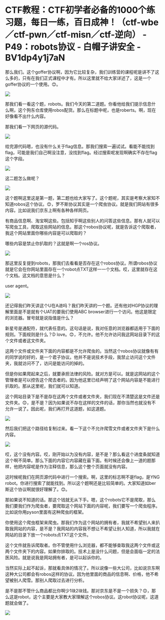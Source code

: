 # CTF教程：CTF初学者必备的1000个练习题，每日一练，百日成神！（ctf-wbe／ctf-pwn／ctf-misn／ctf-逆向） - P49：robots协议 - 白帽子讲安全 - BV1dp4y1j7aN

那么我们。这个goffer协议啊，因为它比较复杂，我们训练营的课程呢是讲不了这么多的，只有在我们正式课程中才有。所以这里就不给大家详述了，这是一个goffer协议的一个使用。😊。



![](img/c067402ea837b2e2cf4b211e7a2c49bd_1.png)

那我们看一看这个题，robots。我们今天的第二道题。你看他给我们提示信息什么啊，这个狗东仓库使用robos配货。那么在标题中呢，也是roberts。啊，现在好像看不出什么内容。

那我们看一下网页的源代码。

![](img/c067402ea837b2e2cf4b211e7a2c49bd_3.png)

给完源代码嗯，也没有什么关于flag信息。那我们搜索一遍试试。看能不能找到flag，可能是我们自己啊没注意，没找到flag。经过搜索呢发现啊确实不存在flag这个字段。



![](img/c067402ea837b2e2cf4b211e7a2c49bd_5.png)

这二题怎么做呢？

![](img/c067402ea837b2e2cf4b211e7a2c49bd_7.png)

这个题啊这里这是第一题，第二题也给大家写了。这个题呢，其实是考察大家知不知道robos这个协议。😊，罗不斯协议其实是一个爬虫协议。就是我们网站有很多内容。比如说我们京东上啊有各种各样网页。

有商品信息啊、淘宝啊这些。包括知乎啊这些别人的问答这些信息。那有人就可以写爬虫工具，爬取这些网站的信息。那这个robos协议呢，就是告诉这个爬取者，我这个网站里面你哪些内容是可以爬取的？

哪些内容是禁止你扒取的？这就是啊一个ros协议。

![](img/c067402ea837b2e2cf4b211e7a2c49bd_9.png)

那这里反复提到robots，那我们去看看是否存在这个robos协议。所谓robos协议就是它会在你网站里面存在一个robot点TXT这样一一个文档。哎，这里就存在这个文档。这文档的意思是什么？

user agent。

![](img/c067402ea837b2e2cf4b211e7a2c49bd_11.png)

还记得我们昨天讲这个U在A进吗？我们昨天讲的一个题。还有他对HGP协议的理解里面是不是就有个UAT的要我们使用ABC browser进行一个访问。他这是限定的浏览器。冒号就是说指值是什么？

新星号是通配符，就代表任意的。这句话是说，我对任意的浏览器都适用于下面的规则。下面规则是什么？D love。😊，不允许。他不允许访问我这网站目录下的这个文件或者这文件夹。

这两个文件或文件夹下面的内容都是不允许爬虫的。当然这个robos协议就像有有的同学说的好的，是一个君子协议。他并不是说技术手段，我禁止访问这个文件夹，我就访问不了，访问是能访问的掉的。

但是你如果爬起来之后，就要承担法律的风险。就对方是可以。就是这网站的这个管理者是可以控告这个爬去者的。因为他这里已经声明了这个网站内容是不能进行扒取的。那从这里呢，我们就可以知道。

这个网站目录下是不是存在这两个文件或者文件夹，我们现在不清楚这是文件还是文件夹。😊，是不是？因为如果说不存在这样的文件的话，那你当然也就没有不允许一说了。因此呢，我们再打开这道题，如这道题。



![](img/c067402ea837b2e2cf4b211e7a2c49bd_13.png)

然后我们把这个路径给复制过来。看一下这个不允许爬雪文件或者文件夹下是什么内容。

![](img/c067402ea837b2e2cf4b211e7a2c49bd_15.png)

哎，这个没有内容。哎，刚开始以为没有内容，是不是？那么看这个进度条就知道这个啊不简单。那么下面的内容它内容藏在最下面。有时候还会像上一道的题那样，他把内容呢是作为注释信息，那么这个整个页面就没有内容。

这时候呢我们在网页源代码中进行一个搜索。啊，这里的标志啊不是flag，是YNG robot。你进行搜索了就能找到。所以这个题啊还是比较简单的。大家知道如ber斯这个协议啊就很好理解了。😊。

那如果说不知道的话。那这个钱就无从下手。嗯，这个robots它不是爬取，那么我们要我们作为爬虫者，要爬取这个网站下面的内容呢，我们要写一个爬虫程序。比如说你用pyson里面有这种爬虫的框架。

你使用这个爬虫框架来爬虫。那我们作为这个网站的拥有者，我就不希望别人来扒取我网站的内容，是不是？我网站的内容我不想让不希望让别人知道，所以我就在网站的目录下放一个robots点TXT这个文件。

这个文件就告诉爬取者。你不管使用什么浏览器，都不能够查取我这两个文件或这两个文件夹下的内容。如果你排取的。技术上是没什么问题，但是会面临一定的法医风险。就是说我是网站拥有者，是可以起诉你的。

当然实际上起不起诉，那就看具体的情况了。所以说像一些大公司，比如说京东啊这种大公司都会有robos这样的协议。因为他里面的商品的信息啊、价格，他不希望被别人爬雪。那别人爬取过去进行分析。

是不是那不管什么商品都比你啊少1块2块钱。那对京东是不是一个损失？😊，那么这是robot，这个主要是大家教大家理解这个robos协议。这robot协议呢，这道题就会做了。



![](img/c067402ea837b2e2cf4b211e7a2c49bd_17.png)